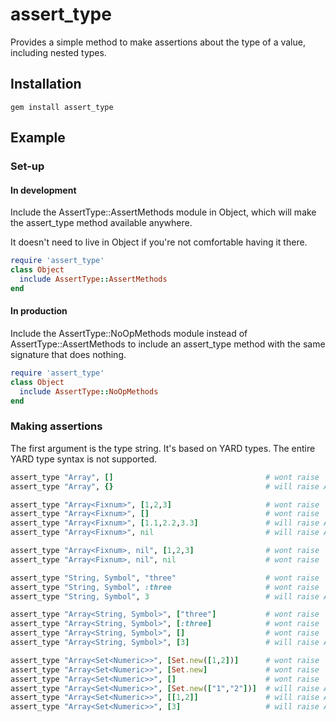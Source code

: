assert_type
===========

Provides a simple method to make assertions about the type of a value,
including nested types.

## Installation

    gem install assert_type

## Example

### Set-up

#### In development

Include the AssertType::AssertMethods module in Object,
which will make the assert_type method available anywhere.

It doesn't need to live in Object if you're not comfortable having it there.

```ruby
require 'assert_type'
class Object
  include AssertType::AssertMethods
end
```

#### In production

Include the AssertType::NoOpMethods module instead of AssertType::AssertMethods
to include an assert_type method with the same signature that does nothing.

```ruby
require 'assert_type'
class Object
  include AssertType::NoOpMethods
end
```

### Making assertions

The first argument is the type string. It's based on YARD types. The entire YARD type syntax is not supported.

```ruby
assert_type "Array", []                                  # wont raise
assert_type "Array", {}                                  # will raise AssertType::AssertionError

assert_type "Array<Fixnum>", [1,2,3]                     # wont raise
assert_type "Array<Fixnum>", []                          # wont raise
assert_type "Array<Fixnum>", [1.1,2.2,3.3]               # will raise AssertType::AssertionError
assert_type "Array<Fixnum>", nil                         # will raise AssertType::AssertionError

assert_type "Array<Fixnum>, nil", [1,2,3]                # wont raise
assert_type "Array<Fixnum>, nil", nil                    # wont raise

assert_type "String, Symbol", "three"                    # wont raise
assert_type "String, Symbol", :three                     # wont raise
assert_type "String, Symbol", 3                          # will raise AssertType::AssertionError

assert_type "Array<String, Symbol>", ["three"]           # wont raise
assert_type "Array<String, Symbol>", [:three]            # wont raise
assert_type "Array<String, Symbol>", []                  # wont raise
assert_type "Array<String, Symbol>", [3]                 # will raise AssertType::AssertionError

assert_type "Array<Set<Numeric>>", [Set.new([1,2])]      # wont raise
assert_type "Array<Set<Numeric>>", [Set.new]             # wont raise
assert_type "Array<Set<Numeric>>", []                    # wont raise
assert_type "Array<Set<Numeric>>", [Set.new(["1","2"])]  # will raise AssertType::AssertionError
assert_type "Array<Set<Numeric>>", [[1,2]]               # will raise AssertType::AssertionError
assert_type "Array<Set<Numeric>>", [3]                   # will raise AssertType::AssertionError
```